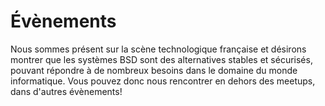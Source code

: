 # Évènements

Nous sommes présent sur la scène technologique française et désirons
montrer que les systèmes BSD sont des alternatives stables et
sécurisés, pouvant répondre à de nombreux besoins dans le domaine du
monde informatique. Vous pouvez donc nous rencontrer en dehors des
meetups, dans d'autres évènements!

